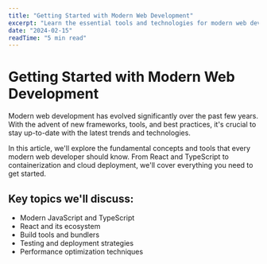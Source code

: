 ```yaml
---
title: "Getting Started with Modern Web Development"
excerpt: "Learn the essential tools and technologies for modern web development..."
date: "2024-02-15"
readTime: "5 min read"
---
```


# Getting Started with Modern Web Development

Modern web development has evolved significantly over the past few years. With the advent of new frameworks, tools, and best practices, it's crucial to stay up-to-date with the latest trends and technologies.

In this article, we'll explore the fundamental concepts and tools that every modern web developer should know. From React and TypeScript to containerization and cloud deployment, we'll cover everything you need to get started.

## Key topics we'll discuss:
- Modern JavaScript and TypeScript
- React and its ecosystem
- Build tools and bundlers
- Testing and deployment strategies
- Performance optimization techniques
